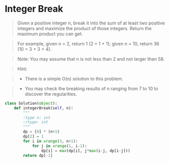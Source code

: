 # Integer Break

> Given a positive integer n, break it into the sum of at least two positive integers and maximize the product of those integers. Return the maximum product you can get.

> For example, given n = 2, return 1 (2 = 1 + 1); given n = 10, return 36 (10 = 3 + 3 + 4).

> Note: You may assume that n is not less than 2 and not larger than 58.

> Hint:

> * There is a simple O(n) solution to this problem.

> * You may check the breaking results of n ranging from 7 to 10 to discover the regularities.

```Python
class Solution(object):
    def integerBreak(self, n):
        """
        :type n: int
        :rtype: int
        """
        dp = [0] * (n+1)
        dp[2] = 1
        for i in xrange(3, n+1):
            for j in xrange(1, i-1):
                dp[i] = max(dp[i], j*max(i-j, dp[i-j]))
        return dp[-1]
```
